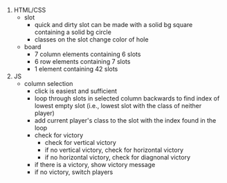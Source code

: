 1. HTML/CSS
   - slot
     - quick and dirty slot can be made with a solid bg square containing a solid bg circle
     - classes on the slot change color of hole
   - board
     - 7 column elements containing 6 slots
     - 6 row elements containing 7 slots
     - 1 element containing 42 slots
2. JS
   - column selection
     - click is easiest and sufficient
     - loop through slots in selected column backwards to find index of lowest empty slot 
	 (i.e., lowest slot with the class of neither player)
     - add current player's class to the slot with the index found in the loop
     - check for victory 
       - check for vertical victory
       - if no vertical victory, check for horizontal victory
       - if no horizontal victory, check for diagnonal victory
     - if there is a victory, show victory message
     - if no victory, switch players
